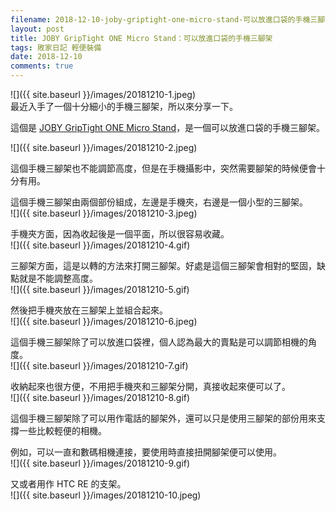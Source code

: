 ```yaml
---
filename: 2018-12-10-joby-griptight-one-micro-stand-可以放進口袋的手機三腳架.md
layout: post
title: JOBY GripTight ONE Micro Stand：可以放進口袋的手機三腳架
tags: 敗家日記 輕便裝備
date: 2018-12-10
comments: true
---
```


![]({{ site.baseurl }}/images/20181210-1.jpeg)  
最近入手了一個十分細小的手機三腳架，所以來分享一下。

這個是 [JOBY GripTight ONE Micro Stand](https://joby.com/global/griptight-one-micro-stand-jb01492-config/)，是一個可以放進口袋的手機三腳架。

![]({{ site.baseurl }}/images/20181210-2.jpeg)
  
這個手機三腳架也不能調節高度，但是在手機攝影中，突然需要腳架的時候便會十分有用。

這個手機三腳架由兩個部份組成，左邊是手機夾，右邊是一個小型的三腳架。  
![]({{ site.baseurl }}/images/20181210-3.jpeg)

手機夾方面，因為收起後是一個平面，所以很容易收藏。  
![]({{ site.baseurl }}/images/20181210-4.gif)

三腳架方面，這是以轉的方法來打開三腳架。好處是這個三腳架會相對的堅固，缺點就是不能調整高度。  
![]({{ site.baseurl }}/images/20181210-5.gif)

然後把手機夾放在三腳架上並組合起來。  
![]({{ site.baseurl }}/images/20181210-6.jpeg)

這個手機三腳架除了可以放進口袋裡，個人認為最大的賣點是可以調節相機的角度。  
![]({{ site.baseurl }}/images/20181210-7.gif)

收納起來也很方便，不用把手機夾和三腳架分開，真接收起來便可以了。  
![]({{ site.baseurl }}/images/20181210-8.gif)

這個手機三腳架除了可以用作電話的腳架外，還可以只是使用三腳架的部份用來支撐一些比較輕便的相機。

例如，可以一直和數碼相機連接，要使用時直接扭開腳架便可以使用。  
![]({{ site.baseurl }}/images/20181210-9.gif)

又或者用作 HTC RE 的支架。  
![]({{ site.baseurl }}/images/20181210-10.jpeg)

